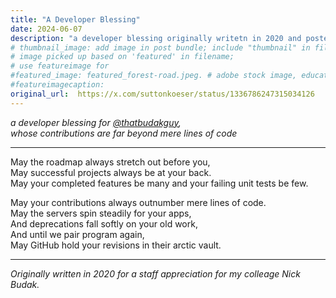 ```yaml
---
title: "A Developer Blessing"
date: 2024-06-07
description: "a developer blessing originally writetn in 2020 and posted on twitter"
# thumbnail_image: add image in post bundle; include "thumbnail" in filename
# image picked up based on 'featured' in filename;
# use featureimage for 
#featured_image: featured_forest-road.jpeg. # adobe stock image, education license
#featureimagecaption: 
original_url:  https://x.com/suttonkoeser/status/1336786247315034126
---
```


*a developer blessing for [@thatbudakguy](https://twitter.com/thatbudakguy),  
whose contributions are far beyond mere lines of code*

* * * 

May the roadmap always stretch out before you,  
May successful projects always be at your back.  
May your completed features be many and your failing unit tests be few.  

May your contributions always outnumber mere lines of code.  
May the servers spin steadily for your apps,  
And deprecations fall softly on your old work,  
And until we pair program again,   
May GitHub hold your revisions in their arctic vault.


* * *

*Originally written in 2020 for a staff appreciation for my colleage Nick Budak.*

